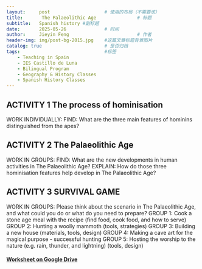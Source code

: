 ```yaml
---
layout:     post   				    # 使用的布局（不需要改）
title:       The Palaeolithic Age 				# 标题  
subtitle:   Spanish history #副标题
date:       2025-05-26 				# 时间
author:     Jieyin Feng 						# 作者 
header-img: img/post-bg-2015.jpg 	#这篇文章标题背景图片
catalog: true 						# 是否归档
tags:								#标签
    - Teaching in Spain 
    - IES Castillo de Luna
    - Bilingual Program
    - Geography & History Classes
    - Spanish History Classes
---
```


## ACTIVITY 1 The process of hominisation
WORK INDIVIDUALLY:
FIND: What are the three main features of hominins distinguished from the apes?

## ACTIVITY 2 The Palaeolithic Age
WORK IN GROUPS:
FIND: What are the new developments in human activities in The Palaeolithic Age?
EXPLAIN: How do those three hominisation features help develop in The Palaeolithic Age?

## ACTIVITY 3 SURVIVAL GAME 
WORK IN GROUPS: 
Please think about the scenario in The Palaeolithic Age, and what could you do or what do you need to prepare?
GROUP 1: Cook a stone age meal with the recipe (find food, cook food, and how to serve)
GROUP 2: Hunting a woolly mammoth (tools, strategies)
GROUP 3: Building a new house (materials, tools, design)
GROUP 4: Making a cave art for the magical purpose - successful hunting
GROUP 5: Hosting the worship to the nature (e.g. rain, thunder, and lightning) (tools, design)

#### [Worksheet on Google Drive](https://docs.google.com/document/d/1d_b1X3_55SsmLiYufumz2aROz7JjhHjA/edit?usp=sharing&ouid=103086183032334531092&rtpof=true&sd=true)






